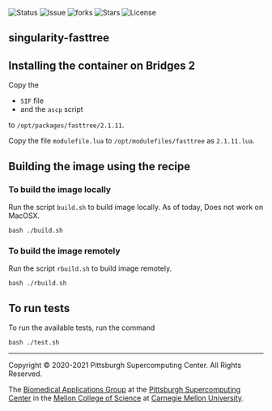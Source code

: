 ![Status](https://github.com/pscedu/singularity-fasttree/actions/workflows/main.yml/badge.svg)
![Issue](https://img.shields.io/github/issues/pscedu/singularity-fasttree)
![forks](https://img.shields.io/github/forks/pscedu/singularity-fasttree)
![Stars](https://img.shields.io/github/stars/pscedu/singularity-fasttree)
![License](https://img.shields.io/github/license/pscedu/singularity-fasttree)

## singularity-fasttree
## Installing the container on Bridges 2
Copy the

* `SIF` file
* and the `ascp` script

to `/opt/packages/fasttree/2.1.11`.

Copy the file `modulefile.lua` to `/opt/modulefiles/fasttree` as `2.1.11.lua`.

## Building the image using the recipe
### To build the image locally
Run the script `build.sh` to build image locally. As of today, Does not work on MacOSX.

```
bash ./build.sh
```

### To build the image remotely
Run the script `rbuild.sh` to build image remotely.

```
bash ./rbuild.sh
```

## To run tests
To run the available tests, run the command

```
bash ./test.sh
```

---
Copyright © 2020-2021 Pittsburgh Supercomputing Center. All Rights Reserved.

The [Biomedical Applications Group](https://www.psc.edu/biomedical-applications/) at the [Pittsburgh Supercomputing
Center](http://www.psc.edu) in the [Mellon College of Science](https://www.cmu.edu/mcs/) at [Carnegie Mellon University](http://www.cmu.edu).
